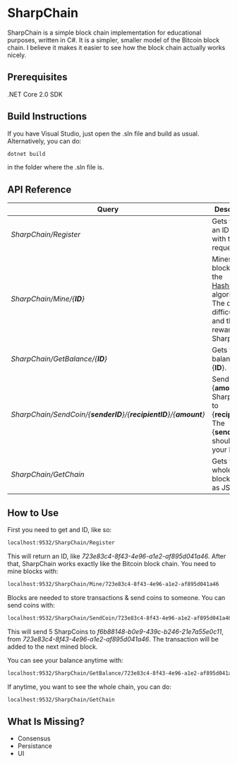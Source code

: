 # SharpChain
SharpChain is a simple block chain implementation for educational purposes, written in C#. It is a simpler, smaller model of the Bitcoin block chain. I believe it makes it easier to see how the block chain actually works nicely.

## Prerequisites
.NET Core 2.0 SDK

## Build Instructions
If you have Visual Studio, just open the .sln file and build as usual. 
Alternatively, you can do:
```bash
dotnet build
```
in the folder where the .sln file is.

## API Reference

| Query                       | Description|
| -------------               |-------------|
| _SharpChain/Register_        | Gets the user an ID to use with their requests. |
| _SharpChain/Mine/{**ID**}_        | Mines a block using the [Hashcash](https://en.wikipedia.org/wiki/Hashcash) algorithm. The default difficuly is 4, and the reward is 1 SharpCoin.                                  |
| _SharpChain/GetBalance/{**ID**}_  | Gets the balance of {**ID**}.                         |
| _SharpChain/SendCoin/{**senderID**}/{**recipientID**}/{**amount**}_| Send {**amount**} of SharpCoins to {**recipientID**}. The {**senderID**} should be your ID. |
| _SharpChain/GetChain_         | Gets the whole blockchain as JSON. |

## How to Use

First you need to get and ID, like so:
```bash
localhost:9532/SharpChain/Register
```
This will return an ID, like _723e83c4-8f43-4e96-a1e2-af895d041a46_.
After that, SharpChain works exactly like the Bitcoin block chain. You need to mine blocks with:
```bash
localhost:9532/SharpChain/Mine/723e83c4-8f43-4e96-a1e2-af895d041a46
```
Blocks are needed to store transactions & send coins to someone. You can send coins with:
```bash
localhost:9532/SharpChain/SendCoin/723e83c4-8f43-4e96-a1e2-af895d041a46/f6b88148-b0e9-439c-b246-21e7a55e0c11/5
```
This will send 5 SharpCoins to _f6b88148-b0e9-439c-b246-21e7a55e0c11_, from _723e83c4-8f43-4e96-a1e2-af895d041a46_. The transaction will be added to the next mined block.

You can see your balance anytime with:
```bash
localhost:9532/SharpChain/GetBalance/723e83c4-8f43-4e96-a1e2-af895d041a46
```

If anytime, you want to see the whole chain, you can do:
```bash
localhost:9532/SharpChain/GetChain
```

## What Is Missing?
* Consensus
* Persistance
* UI
